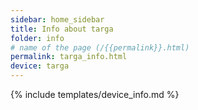 ```yaml
---
sidebar: home_sidebar
title: Info about targa
folder: info
# name of the page (/{{permalink}}.html)
permalink: targa_info.html
device: targa
---
```

{% include templates/device_info.md %}
